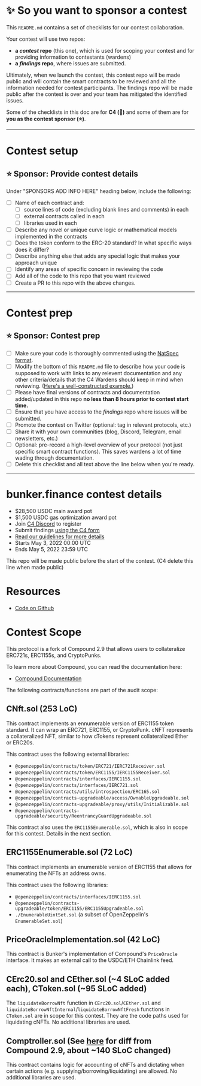 # ✨ So you want to sponsor a contest

This `README.md` contains a set of checklists for our contest collaboration.

Your contest will use two repos:
- **a _contest_ repo** (this one), which is used for scoping your contest and for providing information to contestants (wardens)
- **a _findings_ repo**, where issues are submitted.

Ultimately, when we launch the contest, this contest repo will be made public and will contain the smart contracts to be reviewed and all the information needed for contest participants. The findings repo will be made public after the contest is over and your team has mitigated the identified issues.

Some of the checklists in this doc are for **C4 (🐺)** and some of them are for **you as the contest sponsor (⭐️)**.

---

# Contest setup

## ⭐️ Sponsor: Provide contest details

Under "SPONSORS ADD INFO HERE" heading below, include the following:

- [ ] Name of each contract and:
  - [ ] source lines of code (excluding blank lines and comments) in each
  - [ ] external contracts called in each
  - [ ] libraries used in each
- [ ] Describe any novel or unique curve logic or mathematical models implemented in the contracts
- [ ] Does the token conform to the ERC-20 standard? In what specific ways does it differ?
- [ ] Describe anything else that adds any special logic that makes your approach unique
- [ ] Identify any areas of specific concern in reviewing the code
- [ ] Add all of the code to this repo that you want reviewed
- [ ] Create a PR to this repo with the above changes.

---

# Contest prep

## ⭐️ Sponsor: Contest prep
- [ ] Make sure your code is thoroughly commented using the [NatSpec format](https://docs.soliditylang.org/en/v0.5.10/natspec-format.html#natspec-format).
- [ ] Modify the bottom of this `README.md` file to describe how your code is supposed to work with links to any relevent documentation and any other criteria/details that the C4 Wardens should keep in mind when reviewing. ([Here's a well-constructed example.](https://github.com/code-423n4/2021-06-gro/blob/main/README.md))
- [ ] Please have final versions of contracts and documentation added/updated in this repo **no less than 8 hours prior to contest start time.**
- [ ] Ensure that you have access to the _findings_ repo where issues will be submitted.
- [ ] Promote the contest on Twitter (optional: tag in relevant protocols, etc.)
- [ ] Share it with your own communities (blog, Discord, Telegram, email newsletters, etc.)
- [ ] Optional: pre-record a high-level overview of your protocol (not just specific smart contract functions). This saves wardens a lot of time wading through documentation.
- [ ] Delete this checklist and all text above the line below when you're ready.

---

# bunker.finance contest details
- $28,500 USDC main award pot
- $1,500 USDC gas optimization award pot
- Join [C4 Discord](https://discord.gg/code4rena) to register
- Submit findings [using the C4 form](https://code4rena.com/contests/2022-05-bunker-contest/submit)
- [Read our guidelines for more details](https://docs.code4rena.com/roles/wardens)
- Starts May 3, 2022 00:00 UTC
- Ends May 5, 2022 23:59 UTC

This repo will be made public before the start of the contest. (C4 delete this line when made public)

# Resources

- [Code on Github](https://github.com/bunkerfinance/bunker-protocol/tree/79e723a29edeae64554eebbdba33eeecab62c861)

# Contest Scope

This protocol is a fork of Compound 2.9 that allows users to collateralize ERC721s, ERC1155s, and CryptoPunks.

To learn more about Compound, you can read the documentation here:
- [Compound Documentation](https://compound.finance/docs)

The following contracts/functions are part of the audit scope:

## CNft.sol (253 LoC)

This contract implements an ennumerable version of ERC1155 token standard. It can wrap an ERC721, ERC1155, or CryptoPunk. cNFT represents a collateralized NFT, similar to how cTokens represent collateralized Ether or ERC20s.

This contract uses the following external libraries:
- `@openzeppelin/contracts/token/ERC721/IERC721Receiver.sol`
- `@openzeppelin/contracts/token/ERC1155/IERC1155Receiver.sol`
- `@openzeppelin/contracts/interfaces/IERC1155.sol`
- `@openzeppelin/contracts/interfaces/IERC721.sol`
- `@openzeppelin/contracts/utils/introspection/ERC165.sol`
- `@openzeppelin/contracts-upgradeable/access/OwnableUpgradeable.sol`
- `@openzeppelin/contracts-upgradeable/proxy/utils/Initializable.sol`
- `@openzeppelin/contracts-upgradeable/security/ReentrancyGuardUpgradeable.sol`

This contract also uses the `ERC1155Enumerable.sol`, which is also in scope for this contest. Details in the next section.

## ERC1155Enumerable.sol (72 LoC)

This contract implements an enumerable version of ERC1155 that allows for enumerating the NFTs an address owns.

This contract uses the following libraries:
- `@openzeppelin/contracts/interfaces/IERC1155.sol`
- `@openzeppelin/contracts-upgradeable/token/ERC1155/ERC1155Upgradeable.sol`
- `./EnumerableUintSet.sol` (a subset of OpenZeppelin's `EnumerableSet.sol`)

## PriceOracleImplementation.sol (42 LoC)

This contract is Bunker's implementation of Compound's `PriceOracle` interface. It makes an external call to the USDC/ETH Chainlink feed.

## CErc20.sol and CEther.sol (~4 SLoC added each), CToken.sol (~95 SLoC added)

The `liquidateBorrowNft` function in `CErc20.sol`/`CEther.sol` and `liquidateBorrowNftInternal`/`liquidateBorrowNftFresh` functions in `CToken.sol` are in scope for this contest. They are the code paths used for liquidating cNFTs. No additional libraries are used.

## Comptroller.sol (See [here](https://github.com/bunkerfinance/bunker-protocol/commit/79e723a29edeae64554eebbdba33eeecab62c861) for diff from Compound 2.9, about ~140 SLoC changed)

This contract contains logic for accounting of cNFTs and dictating when certain actions (e.g. supplying/borrowing/liquidating) are allowed. No additional libraries are used.
